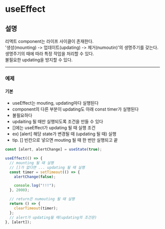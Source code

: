 # useEffect

## 설명

리액트 component는 라이프 사이클이 존재한다.  
'생성(mounting) -> 업데이트(updating) -> 제거(numoutin)'의 생명주기를 갖는다.  
생명주기의 때에 따라 특정 작업을 처리할 수 있다.  
불필요한 updating을 방지할 수 있다.

---

### 예제

#### 기본

- useEffect는 mouting, updating마다 실행된다
- component의 다른 부분이 updating도 아래 const timer가 실행된다
- 불필요하다
- updaiting 될 때만 실행되도록 조건을 만들 수 있다
- []에는 useEffect가 updating 될 때 실행 조건
- ex) [alert] 해당 state가 변경될 때 (updating 될 때) 실행
- tip. [] 빈칸으로 넣으면 mouting 될 때 한 번만 실행되고 끝

```javascript
const [alert, alertChange] = useState(true);

useEffect(() => {
  // mounting 될 때 실행
  // []가 없다면 ... updating 될 때 실행
  const timer = setTimeout(() => {
    alertChange(false);

    console.log("!!!");
  }, 2000);

  // return은 numouting 될 때 실행
  return () => {
    clearTimeout(timer);
  };
  // alert가 updating될 때(updating의 조건문)
}, [alert]);
```
